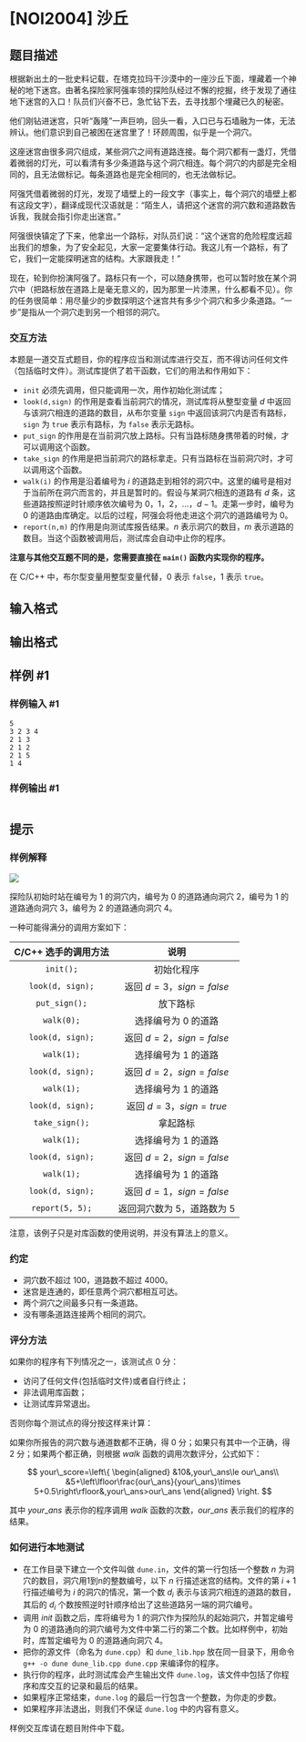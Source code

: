 # [NOI2004] 沙丘

## 题目描述

根据新出土的一批史料记载，在塔克拉玛干沙漠中的一座沙丘下面，埋藏着一个神秘的地下迷宫。由著名探险家阿强率领的探险队经过不懈的挖掘，终于发现了通往地下迷宫的入口！队员们兴奋不已，急忙钻下去，去寻找那个埋藏已久的秘密。

他们刚钻进迷宫，只听“轰隆”一声巨响，回头一看，入口已与石墙融为一体，无法辨认。他们意识到自己被困在迷宫里了！环顾周围，似乎是一个洞穴。

这座迷宫由很多洞穴组成，某些洞穴之间有道路连接。每个洞穴都有一盏灯，凭借着微弱的灯光，可以看清有多少条道路与这个洞穴相连。每个洞穴的内部是完全相同的，且无法做标记。每条道路也是完全相同的，也无法做标记。

阿强凭借着微弱的灯光，发现了墙壁上的一段文字（事实上，每个洞穴的墙壁上都有这段文字），翻译成现代汉语就是：“陌生人，请把这个迷宫的洞穴数和道路数告诉我，我就会指引你走出迷宫。”

阿强很快镇定了下来，他拿出一个路标，对队员们说：“这个迷宫的危险程度远超出我们的想象，为了安全起见，大家一定要集体行动。我这儿有一个路标，有了它，我们一定能探明迷宫的结构。大家跟我走！”

现在，轮到你扮演阿强了。路标只有一个，可以随身携带，也可以暂时放在某个洞穴中（把路标放在道路上是毫无意义的，因为那里一片漆黑，什么都看不见）。你的任务很简单：用尽量少的步数探明这个迷宫共有多少个洞穴和多少条道路。“一步”是指从一个洞穴走到另一个相邻的洞穴。

### 交互方法

本题是一道交互式题目，你的程序应当和测试库进行交互，而不得访问任何文件（包括临时文件）。测试库提供了若干函数，它们的用法和作用如下：

- `init` 必须先调用，但只能调用一次，用作初始化测试库；
- `look(d,sign)` 的作用是查看当前洞穴的情况，测试库将从整型变量 $d$ 中返回与该洞穴相连的道路的数目，从布尔变量 `sign` 中返回该洞穴内是否有路标，`sign` 为 `true` 表示有路标，为 `false` 表示无路标。
- `put_sign` 的作用是在当前洞穴放上路标。只有当路标随身携带着的时候，才可以调用这个函数。
- `take_sign` 的作用是把当前洞穴的路标拿走。只有当路标在当前洞穴时，才可以调用这个函数。
- `walk(i)` 的作用是沿着编号为 $i$ 的道路走到相邻的洞穴中。这里的编号是相对于当前所在洞穴而言的，并且是暂时的。假设与某洞穴相连的道路有 $d$ 条，这些道路按照逆时针顺序依次编号为 $0$，$1$，$2$，$\ldots$，$d-1$。走第一步时，编号为 $0$ 的道路由库确定。以后的过程，阿强会将他走进这个洞穴的道路编号为 $0$。
- `report(n,m)` 的作用是向测试库报告结果。$n$ 表示洞穴的数目，$m$ 表示道路的数目。当这个函数被调用后，测试库会自动中止你的程序。

**注意与其他交互题不同的是，您需要直接在 `main()` 函数内实现你的程序。**

在 C/C++ 中，布尔型变量用整型变量代替，$0$ 表示 `false`，$1$ 表示 `true`。

## 输入格式



## 输出格式



## 样例 #1

### 样例输入 #1
```
5
3 2 3 4
2 1 3
2 1 2
2 1 5
1 4
```

### 样例输出 #1

```

```

## 提示

### 样例解释

![](https://cdn.luogu.com.cn/upload/image_hosting/wip3vflh.png)

探险队初始时站在编号为 $1$ 的洞穴内，编号为 $0$ 的道路通向洞穴 $2$，编号为 $1$ 的道路通向洞穴 $3$，编号为 $2$ 的道路通向洞穴 $4$。

一种可能得满分的调用方案如下：

|C/C++ 选手的调用方法|说明|
|:-:|:-:|
|`init();`|初始化程序|
|`look(d, sign);`|返回 $d=3$，$sign=false$|
|`put_sign();`|放下路标|
|`walk(0);`|选择编号为 $0$ 的道路|
|`look(d, sign);`|返回 $d=2$，$sign=false$|
|`walk(1);`|选择编号为 $1$ 的道路|
|`look(d, sign);`|返回 $d=2$，$sign=false$|
|`walk(1);`|选择编号为 $1$ 的道路|
|`look(d, sign);`|返回 $d=3$，$sign=true$|
|`take_sign();`|拿起路标|
|`walk(1);`|选择编号为 $1$ 的道路|
|`look(d, sign);`|返回 $d=2$，$sign=false$|
|`walk(1);`|选择编号为 $1$ 的道路|
|`look(d, sign);`|返回 $d=1$，$sign=false$|
|`report(5, 5);`|返回洞穴数为 $5$，道路数为 $5$|

注意，该例子只是对库函数的使用说明，并没有算法上的意义。

### 约定

- 洞穴数不超过 $100$，道路数不超过 $4000$。
- 迷宫是连通的，即任意两个洞穴都相互可达。
- 两个洞穴之间最多只有一条道路。
- 没有哪条道路连接两个相同的洞穴。

### 评分方法

如果你的程序有下列情况之一，该测试点 $0$ 分：

- 访问了任何文件(包括临时文件)或者自行终止；
- 非法调用库函数；
- 让测试库异常退出。

否则你每个测试点的得分按这样来计算：

如果你所报告的洞穴数与通道数都不正确，得 $0$ 分；如果只有其中一个正确，得 $2$ 分；如果两个都正确，则根据 $walk$ 函数的调用次数评分，公式如下：

$$
your\_score=\left\{
\begin{aligned}
&10&,your\_ans\le our\_ans\\
&5+\left\lfloor\frac{our\_ans}{your\_ans}\times 5+0.5\right\rfloor&,your\_ans>our\_ans
\end{aligned}
\right.
$$

其中 $your\_ans$ 表示你的程序调用 $walk$ 函数的次数，$our\_ans$ 表示我们的程序的结果。

### 如何进行本地测试

- 在工作目录下建立一个文件叫做 `dune.in`，文件的第一行包括一个整数 $n$ 为洞穴的数目，洞穴用1到n的整数编号，以下 $n$ 行描述迷宫的结构。文件的第 $i+1$ 行描述编号为 $i$ 的洞穴的情况，第一个数 $d_i$ 表示与该洞穴相连的道路的数目，其后的 $d_i$ 个数按照逆时针顺序给出了这些道路另一端的洞穴编号。
- 调用 $init$ 函数之后，库将编号为 $1$ 的洞穴作为探险队的起始洞穴，并暂定编号为 $0$ 的道路通向的洞穴编号为文件中第二行的第二个数。比如样例中，初始时，库暂定编号为 $0$ 的道路通向洞穴 $4$。
- 把你的源文件（命名为 `dune.cpp`）和 `dune_lib.hpp` 放在同一目录下，用命令 `g++ -o dune dune_lib.cpp dune.cpp` 来编译你的程序。
- 执行你的程序，此时测试库会产生输出文件 `dune.log`，该文件中包括了你程序和库交互的记录和最后的结果。
- 如果程序正常结束，`dune.log` 的最后一行包含一个整数，为你走的步数。
- 如果程序非法退出，则我们不保证 `dune.log` 中的内容有意义。

样例交互库请在题目附件中下载。
